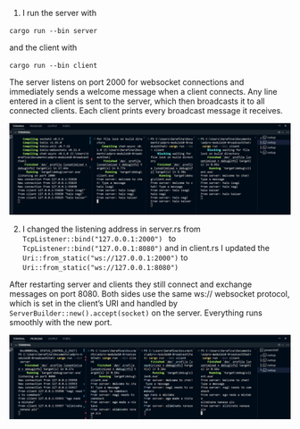 1. I run the server with 

`` cargo run --bin server ``

and the client with 

`` cargo run --bin client ``

The server listens on port 2000 for websocket connections and immediately sends a welcome message when a client connects. Any line entered in a client is sent to the server, which then broadcasts it to all connected clients. Each client prints every broadcast message it receives.

![Alt text](image.png)

2. I changed the listening address in server.rs from  
``TcpListener::bind("127.0.0.1:2000") `` to  `` TcpListener::bind("127.0.0.1:8080") `` and in client.rs I updated the ``Uri::from_static("ws://127.0.0.1:2000")`` to ``Uri::from_static("ws://127.0.0.1:8080")``

 After restarting server and clients they still connect and exchange messages on port 8080. Both sides use the same ws:// websocket protocol, which is set in the client’s URI and handled by ``ServerBuilder::new().accept(socket)`` on the server. Everything runs smoothly with the new port.

![Alt text](image-1.png)